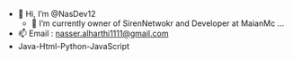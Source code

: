 - 👋 Hi, I’m @NasDev12
  - 🌱 I’m currently owner of SirenNetwokr and Developer at MaianMc ...
- 📫 Email : nasser.alharthi1111@gmail.com
- Java-Html-Python-JavaScript

<!---
NasDev12/NasDev12 is a ✨ special ✨ repository because its `README.md` (this file) appears on your GitHub profile.
You can click the Preview link to take a look at your changes.
--->
